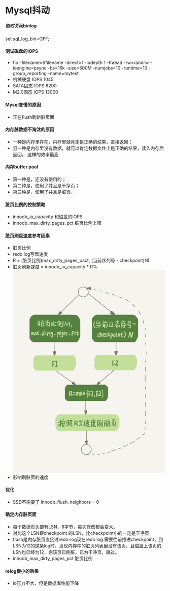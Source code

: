 # Mysql抖动

##### 临时关闭binlog
set sql_log_bin=OFF;

#### 测试磁盘的IOPS
*  fio -filename=$filename -direct=1 -iodepth 1 -thread -rw=randrw -ioengine=psync -bs=16k -size=500M -numjobs=10 -runtime=10 -group_reporting -name=mytest
* 机械硬盘 IOPS 1045
* SATA固态 IOPS 6200
* M2.0固态 IOPS 13000

#### Mysql变慢的原因
* 正在flush刷新脏页面

#### 内存脏数据不淘汰的原因
* 一种是内存里存在，内存里就肯定是正确的结果，直接返回；
* 另一种是内存里没有数据，就可以肯定数据文件上是正确的结果，读入内存后返回。
这样的效率最高

#### 内存buffer pool
* 第一种是，还没有使用的；
* 第二种是，使用了并且是干净页；
* 第三种是，使用了并且是脏页。

#### 脏页比例的控制策略
* innodb_io_capacity 和磁盘的IOPS
* innodb_max_dirty_pages_pct 脏页比例上限

#### 脏页刷盘速度参考因素
* 脏页比例
* redo log写盘速度
* R = (脏页比例(max_dirty_pages_pact, (当前序列号 - checkpoint)N)
* 脏页刷新速度 = innodb_io_capacity  * R%
![cc44c1d080141aa50df6a91067475374](media/15445247066236/cc44c1d080141aa50df6a91067475374.png)
* 影响刷脏页的速度



#### 优化
* SSD不需要了 innodb_flush_neighbors = 0

#### 确定内存脏页面
* 每个数据页头部有LSN，8字节，每次修改都会变大。
* 对比这个LSN跟checkpoint 的LSN，比checkpoint小的一定是干净页
* flush是内存脏页直接过redo-log现在redo log 需要往前推进checkpoint，到LSN为12的这条log时，发现内存中的脏页列表里没有该页，且磁盘上该页的LSN也已经为12，则该页已刷脏，已为干净页，跳过。
* innodb_max_dirty_pages_pct 脏页比例

#### relog很小的后果
* io压力不大，但是数据库性能下降 


